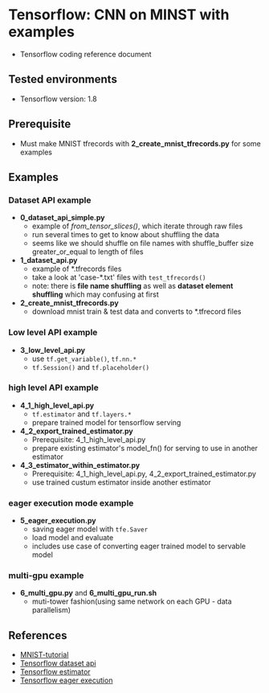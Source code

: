 # Tensorflow: CNN on MINST with examples
* Tensorflow coding reference document

## Tested environments
* Tensorflow version: 1.8

## Prerequisite
* Must make MNIST tfrecords with **2_create_mnist_tfrecords.py** for some examples

## Examples

### Dataset API example
* **0_dataset_api_simple.py**
    * example of *from_tensor_slices()*, which iterate through raw files
    * run several times to get to know about shuffling the data
    * seems like we should shuffle on file names with shuffle_buffer size greater_or_equal to length of files 
* **1_dataset_api.py**
    * example of *.tfrecords files
    * take a look at 'case-*.txt' files with ```test_tfrecords()```
    * note: there is **file name shuffling** as well as **dataset element shuffling** which may confusing at first
* **2_create_mnist_tfrecords.py**
    * download mnist train & test data and converts to *.tfrecord files

### Low level API example
* **3_low_level_api.py**
    * use ```tf.get_variable()```, ```tf.nn.*```
    * ```tf.Session()``` and ```tf.placeholder()```

### high level API example
* **4_1_high_level_api.py**
    * ```tf.estimator``` and ```tf.layers.*```
    * prepare trained model for tensorflow serving
* **4_2_export_trained_estimator.py**
    * Prerequisite: 4_1_high_level_api.py
    * prepare existing estimator's model_fn() for serving to use in another estimator
* **4_3_estimator_within_estimator.py**
    * Prerequisite: 4_1_high_level_api.py, 4_2_export_trained_estimator.py
    * use trained custum estimator inside another estimator
    
### eager execution mode example
* **5_eager_execution.py**
    * saving eager model with ```tfe.Saver```
    * load model and evaluate
    * includes use case of converting eager trained model to servable model

### multi-gpu example
* **6_multi_gpu.py** and **6_multi_gpu_run.sh**
    * muti-tower fashion(using same network on each GPU - data parallelism)

## References
* [MNIST-tutorial](https://www.tensorflow.org/tutorials/layers)
* [Tensorflow dataset api](https://www.tensorflow.org/programmers_guide/datasets)
* [Tensorflow estimator](https://www.tensorflow.org/programmers_guide/estimators)
* [Tensorflow eager execution](https://github.com/tensorflow/tensorflow/tree/master/tensorflow/contrib/eager)
